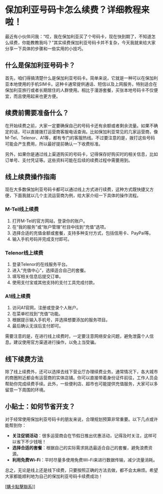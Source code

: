 # 保加利亚号码卡怎么续费？详细教程来啦！

最近有小伙伴问我：“哎，我在保加利亚买了个号码卡，现在快到期了，不知道怎么续费，你能教教我吗？”其实续费保加利亚号码卡并不复杂，今天我就来给大家分享一下具体的步骤和一些实用的小技巧。

## 什么是保加利亚号码卡？

首先，咱们得搞清楚什么是保加利亚号码卡。简单来说，它就是一种可以在保加利亚本地使用的手机SIM卡。这种卡通常提供通话、短信以及上网服务，特别适合在保加利亚旅行或者长期居住的人群使用。相比于漫游套餐，买张本地号码卡不仅便宜，而且使用起来也更方便。

## 续费前需要准备什么？

在开始续费之前，大家一定要确保自己的号码卡还有余额或者剩余流量。如果不确定的话，可以直接拨打运营商客服电话查询。比如保加利亚常见的几家运营商，像M-Tel、Telenor、A1等，都有专门的客服热线。不过要注意的是，拨打这些号码可能会产生费用，所以最好提前确认一下收费标准。

另外，如果你是通过线上渠道购买的号码卡，记得保存好购买时的相关信息，比如订单号、支付凭证等。这些资料可能在后续的续费过程中需要用到。

## 线上续费操作指南

现在大多数保加利亚号码卡都可以通过线上方式进行续费，这种方式既快捷又方便，下面我就以几个主流运营商为例，给大家介绍一下具体的操作流程。

### M-Tel线上续费

1. 打开M-Tel的官方网站，登录你的账户。
2. 在“我的服务”或“账户管理”栏目中找到“充值”选项。
3. 选择合适的充值金额或套餐，支持多种支付方式，包括信用卡、PayPal等。
4. 输入手机号码并完成支付即可。

### Telenor线上续费

1. 登录Telenor的在线服务平台。
2. 进入“充值中心”，选择适合自己的套餐。
3. 填写相关信息后提交订单。
4. 使用支付宝或其他支持的支付工具完成付款。

### A1线上续费

1. 访问A1官网，注册或登录个人账户。
2. 在菜单栏找到“充值”功能。
3. 根据提示输入手机号，并选择想要添加的服务项目。
4. 最后确认无误后支付即可。

需要注意的是，在进行线上续费时，一定要注意网络安全问题，避免泄露个人信息。建议使用官方渠道进行操作，以免上当受骗。

## 线下续费方法

除了线上续费外，还可以选择去线下营业厅办理续费业务。通常情况下，各大城市的商圈附近都会有运营商的实体店铺。你可以直接带着身份证件前往，工作人员会帮助你完成续费手续。此外，一些便利店、超市也可能提供充值服务，大家可以多留意一下周围的环境。

## 小贴士：如何节省开支？

对于经常使用保加利亚号码卡的朋友来说，合理规划预算非常重要。以下几点或许能帮到你：

- **关注促销活动**：很多运营商会在节假日推出优惠活动，记得及时关注，这样可以省下不少钱哦！
- **选择合适的套餐**：根据自己的实际需求挑选最适合自己的套餐，避免浪费资源。
- **利用免费Wi-Fi**：平时尽量多使用免费Wi-Fi来进行数据传输，减少流量消耗。

总之，无论是线上还是线下续费，只要按照正确的方法去做，都不会太麻烦。希望大家都能顺利地为自己的保加利亚号码卡续费成功！

[[購卡點擊聯系](https://t.me/s/esim1088)]]